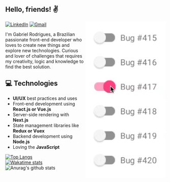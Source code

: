 ## Hello, friends! ✌

<img align='right' width='50%' src='./assets/bug.webp' width='200'>

[![LinkedIn](https://img.shields.io/badge/Gabriel%20Rodrigues-blue?style=flat&logo=Linkedin&logoColor=white&link=https://www.linkedin.com/in/gabrieldev/)](https://www.linkedin.com/in/gabrieldev/)
[![Gmail](https://img.shields.io/badge/-gabriel.desenvolve@gmail.com-c14438?style=flat&logo=Gmail&logoColor=white&link=mailto:gabriel.desenvolve@gmail.com)](mailto:gabriel.desenvolve@gmail.com)

I'm Gabriel Rodrigues, a Brazilian passionate front-end developer who loves to create new things and explore new technologies. Curious and lover of challenges that requires my creativity, logic and knowledge to find the best solution.

## 💻 Technologies

- **UI/UX** best practices and uses
- Front-end development using **React.js or Vue.js**
- Server-side rendering with **Next.js**
- State management libraries like **Redux or Vuex**
- Backend development using **Node.js**
- Loving the **JavaScript**

[![Top Langs](https://github-readme-stats.vercel.app/api/top-langs/?username=gbrdev&layout=compact)](https://github.com/gbrdev?tab=repositories)
\
[![Wakatime stats](https://github-readme-stats.vercel.app/api/wakatime?username=gabrieldev)](https://github.com/gbrdev)
\
![Anurag's github stats](https://github-readme-stats.vercel.app/api?username=gbrdev&show_icons=true&theme=dracula)
